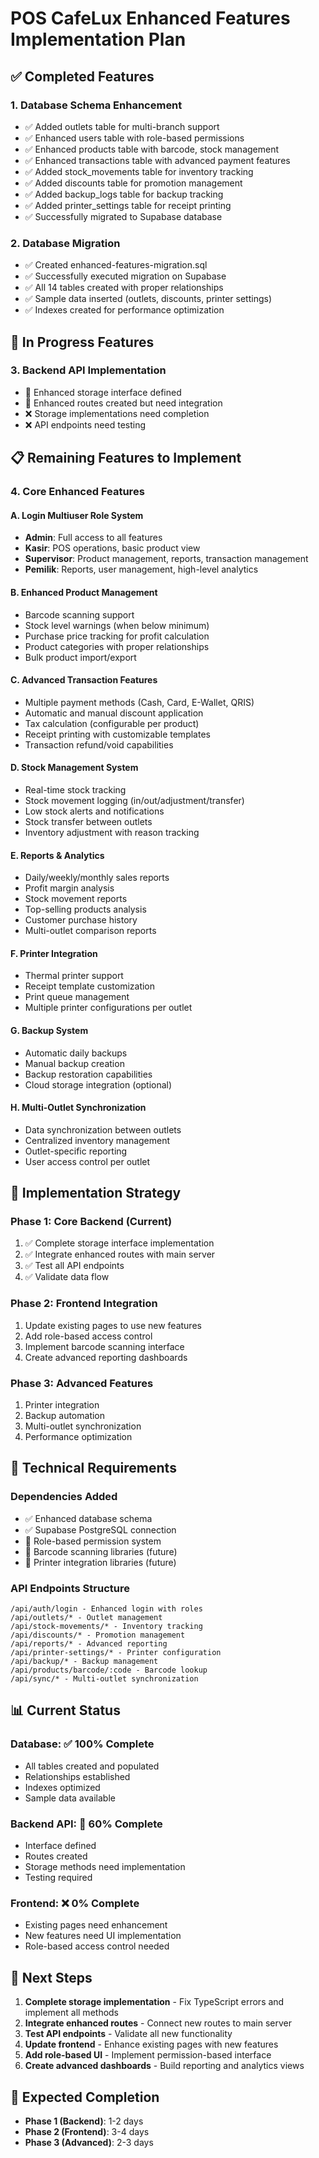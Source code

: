 # POS CafeLux Enhanced Features Implementation Plan

## ✅ Completed Features

### 1. Database Schema Enhancement
- ✅ Added outlets table for multi-branch support
- ✅ Enhanced users table with role-based permissions
- ✅ Enhanced products table with barcode, stock management
- ✅ Enhanced transactions table with advanced payment features
- ✅ Added stock_movements table for inventory tracking
- ✅ Added discounts table for promotion management
- ✅ Added backup_logs table for backup tracking
- ✅ Added printer_settings table for receipt printing
- ✅ Successfully migrated to Supabase database

### 2. Database Migration
- ✅ Created enhanced-features-migration.sql
- ✅ Successfully executed migration on Supabase
- ✅ All 14 tables created with proper relationships
- ✅ Sample data inserted (outlets, discounts, printer settings)
- ✅ Indexes created for performance optimization

## 🚧 In Progress Features

### 3. Backend API Implementation
- 🔄 Enhanced storage interface defined
- 🔄 Enhanced routes created but need integration
- ❌ Storage implementations need completion
- ❌ API endpoints need testing

## 📋 Remaining Features to Implement

### 4. Core Enhanced Features

#### A. Login Multiuser Role System
- **Admin**: Full access to all features
- **Kasir**: POS operations, basic product view
- **Supervisor**: Product management, reports, transaction management
- **Pemilik**: Reports, user management, high-level analytics

#### B. Enhanced Product Management
- Barcode scanning support
- Stock level warnings (when below minimum)
- Purchase price tracking for profit calculation
- Product categories with proper relationships
- Bulk product import/export

#### C. Advanced Transaction Features
- Multiple payment methods (Cash, Card, E-Wallet, QRIS)
- Automatic and manual discount application
- Tax calculation (configurable per product)
- Receipt printing with customizable templates
- Transaction refund/void capabilities

#### D. Stock Management System
- Real-time stock tracking
- Stock movement logging (in/out/adjustment/transfer)
- Low stock alerts and notifications
- Stock transfer between outlets
- Inventory adjustment with reason tracking

#### E. Reports & Analytics
- Daily/weekly/monthly sales reports
- Profit margin analysis
- Stock movement reports
- Top-selling products analysis
- Customer purchase history
- Multi-outlet comparison reports

#### F. Printer Integration
- Thermal printer support
- Receipt template customization
- Print queue management
- Multiple printer configurations per outlet

#### G. Backup System
- Automatic daily backups
- Manual backup creation
- Backup restoration capabilities
- Cloud storage integration (optional)

#### H. Multi-Outlet Synchronization
- Data synchronization between outlets
- Centralized inventory management
- Outlet-specific reporting
- User access control per outlet

## 🎯 Implementation Strategy

### Phase 1: Core Backend (Current)
1. ✅ Complete storage interface implementation
2. ✅ Integrate enhanced routes with main server
3. ✅ Test all API endpoints
4. ✅ Validate data flow

### Phase 2: Frontend Integration
1. Update existing pages to use new features
2. Add role-based access control
3. Implement barcode scanning interface
4. Create advanced reporting dashboards

### Phase 3: Advanced Features
1. Printer integration
2. Backup automation
3. Multi-outlet synchronization
4. Performance optimization

## 🔧 Technical Requirements

### Dependencies Added
- ✅ Enhanced database schema
- ✅ Supabase PostgreSQL connection
- 🔄 Role-based permission system
- 🔄 Barcode scanning libraries (future)
- 🔄 Printer integration libraries (future)

### API Endpoints Structure
```
/api/auth/login - Enhanced login with roles
/api/outlets/* - Outlet management
/api/stock-movements/* - Inventory tracking
/api/discounts/* - Promotion management
/api/reports/* - Advanced reporting
/api/printer-settings/* - Printer configuration
/api/backup/* - Backup management
/api/products/barcode/:code - Barcode lookup
/api/sync/* - Multi-outlet synchronization
```

## 📊 Current Status

### Database: ✅ 100% Complete
- All tables created and populated
- Relationships established
- Indexes optimized
- Sample data available

### Backend API: 🔄 60% Complete
- Interface defined
- Routes created
- Storage methods need implementation
- Testing required

### Frontend: ❌ 0% Complete
- Existing pages need enhancement
- New features need UI implementation
- Role-based access control needed

## 🎉 Next Steps

1. **Complete storage implementation** - Fix TypeScript errors and implement all methods
2. **Integrate enhanced routes** - Connect new routes to main server
3. **Test API endpoints** - Validate all new functionality
4. **Update frontend** - Enhance existing pages with new features
5. **Add role-based UI** - Implement permission-based interface
6. **Create advanced dashboards** - Build reporting and analytics views

## 🚀 Expected Completion

- **Phase 1 (Backend)**: 1-2 days
- **Phase 2 (Frontend)**: 3-4 days  
- **Phase 3 (Advanced)**: 2-3 days
